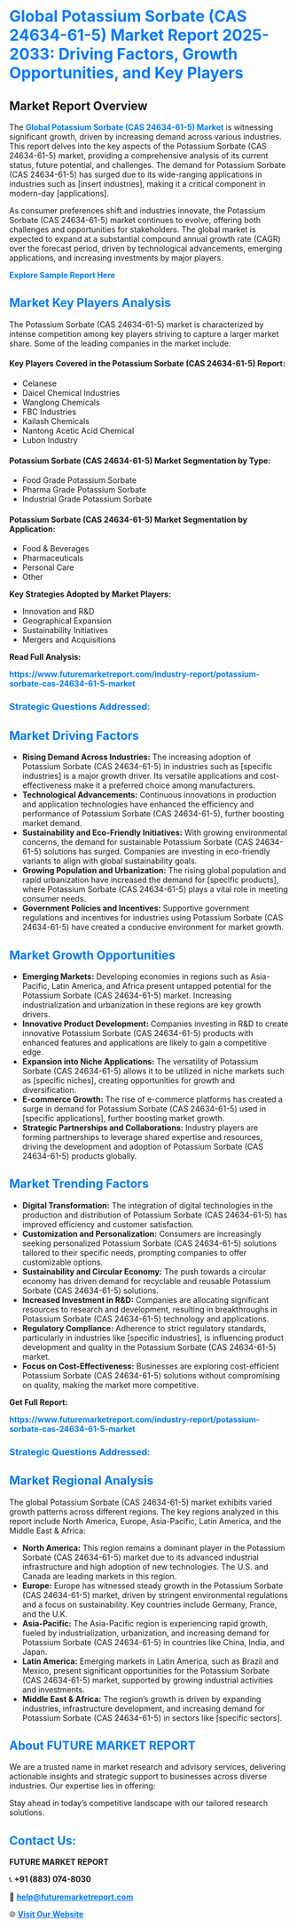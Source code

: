 <h1 style="color: #007BFF;">Global Potassium Sorbate (CAS 24634-61-5) Market Report 2025-2033: Driving Factors, Growth Opportunities, and Key Players</h1>

<section id="overview">
<h2>Market Report Overview</h2>
<p>The <a href="https://www.futuremarketreport.com/industry-report/potassium-sorbate-cas-24634-61-5-market" style="color: #007BFF; text-decoration: none;"><strong>Global Potassium Sorbate (CAS 24634-61-5) Market</strong></a> is witnessing significant growth, driven by increasing demand across various industries. This report delves into the key aspects of the Potassium Sorbate (CAS 24634-61-5) market, providing a comprehensive analysis of its current status, future potential, and challenges. The demand for Potassium Sorbate (CAS 24634-61-5) has surged due to its wide-ranging applications in industries such as [insert industries], making it a critical component in modern-day [applications].</p>
<p>As consumer preferences shift and industries innovate, the Potassium Sorbate (CAS 24634-61-5) market continues to evolve, offering both challenges and opportunities for stakeholders. The global market is expected to expand at a substantial compound annual growth rate (CAGR) over the forecast period, driven by technological advancements, emerging applications, and increasing investments by major players.</p>
</section>

<section id="overview">
<p><a href="https://www.futuremarketreport.com/request-sample/reportId=85420" style="color: #007BFF; text-decoration: none;"><strong>Explore Sample Report Here</strong></a></p>
</section>

<section id="key-players">
<h2 style="color: #007BFF;">Market Key Players Analysis</h2>
<p>The Potassium Sorbate (CAS 24634-61-5) market is characterized by intense competition among key players striving to capture a larger market share. Some of the leading companies in the market include:</p>
<h4>Key Players Covered in the Potassium Sorbate (CAS 24634-61-5) Report:</h4>
<ul><li>Celanese</li><li>Daicel Chemical Industries</li><li>Wanglong Chemicals</li><li>FBC Industries</li><li>Kailash Chemicals</li><li>Nantong Acetic Acid Chemical</li><li>Lubon Industry</li></ul>
<h4>Potassium Sorbate (CAS 24634-61-5) Market Segmentation by Type:</h4>
<ul><li>Food Grade Potassium Sorbate</li><li>Pharma Grade Potassium Sorbate</li><li>Industrial Grade Potassium Sorbate</li></ul>

<h4>Potassium Sorbate (CAS 24634-61-5) Market Segmentation by Application:</h4>
<ul><li>Food &amp; Beverages</li><li>Pharmaceuticals</li><li>Personal Care</li><li>Other</li></ul>
<p><strong>Key Strategies Adopted by Market Players:</strong></p>
<ul>
<li>Innovation and R&D</li>
<li>Geographical Expansion</li>
<li>Sustainability Initiatives</li>
<li>Mergers and Acquisitions</li>
</ul>
</section>

<section>
<p><strong>Read Full Analysis: </strong></p><a href="https://www.futuremarketreport.com/industry-report/potassium-sorbate-cas-24634-61-5-market" style="color: #007BFF; text-decoration: none;"><strong>https://www.futuremarketreport.com/industry-report/potassium-sorbate-cas-24634-61-5-market</strong></a>
<h3 style="color: #007BFF;">Strategic Questions Addressed:</h3>
</section>

<section id="driving-factors">
<h2 style="color: #007BFF;">Market Driving Factors</h2>
<ul>
<li><strong>Rising Demand Across Industries:</strong> The increasing adoption of Potassium Sorbate (CAS 24634-61-5) in industries such as [specific industries] is a major growth driver. Its versatile applications and cost-effectiveness make it a preferred choice among manufacturers.</li>
<li><strong>Technological Advancements:</strong> Continuous innovations in production and application technologies have enhanced the efficiency and performance of Potassium Sorbate (CAS 24634-61-5), further boosting market demand.</li>
<li><strong>Sustainability and Eco-Friendly Initiatives:</strong> With growing environmental concerns, the demand for sustainable Potassium Sorbate (CAS 24634-61-5) solutions has surged. Companies are investing in eco-friendly variants to align with global sustainability goals.</li>
<li><strong>Growing Population and Urbanization:</strong> The rising global population and rapid urbanization have increased the demand for [specific products], where Potassium Sorbate (CAS 24634-61-5) plays a vital role in meeting consumer needs.</li>
<li><strong>Government Policies and Incentives:</strong> Supportive government regulations and incentives for industries using Potassium Sorbate (CAS 24634-61-5) have created a conducive environment for market growth.</li>
</ul>
</section>

<section id="growth-opportunities">
<h2 style="color: #007BFF;">Market Growth Opportunities</h2>
<ul>
<li><strong>Emerging Markets:</strong> Developing economies in regions such as Asia-Pacific, Latin America, and Africa present untapped potential for the Potassium Sorbate (CAS 24634-61-5) market. Increasing industrialization and urbanization in these regions are key growth drivers.</li>
<li><strong>Innovative Product Development:</strong> Companies investing in R&D to create innovative Potassium Sorbate (CAS 24634-61-5) products with enhanced features and applications are likely to gain a competitive edge.</li>
<li><strong>Expansion into Niche Applications:</strong> The versatility of Potassium Sorbate (CAS 24634-61-5) allows it to be utilized in niche markets such as [specific niches], creating opportunities for growth and diversification.</li>
<li><strong>E-commerce Growth:</strong> The rise of e-commerce platforms has created a surge in demand for Potassium Sorbate (CAS 24634-61-5) used in [specific applications], further boosting market growth.</li>
<li><strong>Strategic Partnerships and Collaborations:</strong> Industry players are forming partnerships to leverage shared expertise and resources, driving the development and adoption of Potassium Sorbate (CAS 24634-61-5) products globally.</li>
</ul>
</section>

<section id="trending-factors">
<h2 style="color: #007BFF;">Market Trending Factors</h2>
<ul>
<li><strong>Digital Transformation:</strong> The integration of digital technologies in the production and distribution of Potassium Sorbate (CAS 24634-61-5) has improved efficiency and customer satisfaction.</li>
<li><strong>Customization and Personalization:</strong> Consumers are increasingly seeking personalized Potassium Sorbate (CAS 24634-61-5) solutions tailored to their specific needs, prompting companies to offer customizable options.</li>
<li><strong>Sustainability and Circular Economy:</strong> The push towards a circular economy has driven demand for recyclable and reusable Potassium Sorbate (CAS 24634-61-5) solutions.</li>
<li><strong>Increased Investment in R&D:</strong> Companies are allocating significant resources to research and development, resulting in breakthroughs in Potassium Sorbate (CAS 24634-61-5) technology and applications.</li>
<li><strong>Regulatory Compliance:</strong> Adherence to strict regulatory standards, particularly in industries like [specific industries], is influencing product development and quality in the Potassium Sorbate (CAS 24634-61-5) market.</li>
<li><strong>Focus on Cost-Effectiveness:</strong> Businesses are exploring cost-efficient Potassium Sorbate (CAS 24634-61-5) solutions without compromising on quality, making the market more competitive.</li>
</ul>
</section>

<section>
<p><strong>Get Full Report: </strong></p><a href="https://www.futuremarketreport.com/industry-report/potassium-sorbate-cas-24634-61-5-market" style="color: #007BFF; text-decoration: none;"><strong>https://www.futuremarketreport.com/industry-report/potassium-sorbate-cas-24634-61-5-market</strong></a>
<h3 style="color: #007BFF;">Strategic Questions Addressed:</h3>
</section>


<section id="regional-analysis">
<h2 style="color: #007BFF;">Market Regional Analysis</h2>
<p>The global Potassium Sorbate (CAS 24634-61-5) market exhibits varied growth patterns across different regions. The key regions analyzed in this report include North America, Europe, Asia-Pacific, Latin America, and the Middle East & Africa:</p>
<ul>
<li><strong>North America:</strong> This region remains a dominant player in the Potassium Sorbate (CAS 24634-61-5) market due to its advanced industrial infrastructure and high adoption of new technologies. The U.S. and Canada are leading markets in this region.</li>
<li><strong>Europe:</strong> Europe has witnessed steady growth in the Potassium Sorbate (CAS 24634-61-5) market, driven by stringent environmental regulations and a focus on sustainability. Key countries include Germany, France, and the U.K.</li>
<li><strong>Asia-Pacific:</strong> The Asia-Pacific region is experiencing rapid growth, fueled by industrialization, urbanization, and increasing demand for Potassium Sorbate (CAS 24634-61-5) in countries like China, India, and Japan.</li>
<li><strong>Latin America:</strong> Emerging markets in Latin America, such as Brazil and Mexico, present significant opportunities for the Potassium Sorbate (CAS 24634-61-5) market, supported by growing industrial activities and investments.</li>
<li><strong>Middle East & Africa:</strong> The region’s growth is driven by expanding industries, infrastructure development, and increasing demand for Potassium Sorbate (CAS 24634-61-5) in sectors like [specific sectors].</li>
</ul>
</section>

<footer>
<h2 style="color: #007BFF;">About FUTURE MARKET REPORT</h2>
<p>We are a trusted name in market research and advisory services, delivering actionable insights and strategic support to businesses across diverse industries. Our expertise lies in offering:</p>

<p>Stay ahead in today’s competitive landscape with our tailored research solutions.</p>

<h2 style="color: #007BFF;">Contact Us:</h2>
<p><strong>FUTURE MARKET REPORT</strong></p>
<p>📞 <strong>+91 (883) 074-8030</strong></p>
<p>📧 <strong><a href="mailto:help@futuremarketreport.com" style="color: #007BFF;">help@futuremarketreport.com</a></strong></p>
<p>🌐 <strong><a href="https://www.futuremarketreport.com/" style="color: #007BFF;">Visit Our Website</a></strong></p>
</footer>